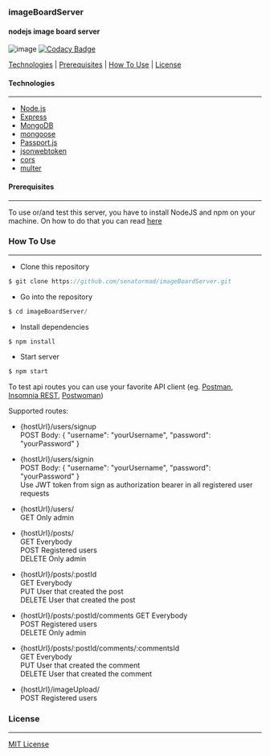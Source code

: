 ### imageBoardServer
#### nodejs image board server

![image](https://user-images.githubusercontent.com/19698444/72934891-b6bbb400-3d64-11ea-893e-6b9b4311ccc0.png) [![Codacy Badge](https://api.codacy.com/project/badge/Grade/e8400b46cec74afca9bc38cc38dfae9e)](https://app.codacy.com/manual/senator.mad/imageBoardServer?utm_source=github.com&utm_medium=referral&utm_content=senatormad/imageBoardServer&utm_campaign=Badge_Grade_Dashboard)

[Technologies](#licence) | [Prerequisites](#licence) | [How To Use](#licence) | [License](#licence)

#### Technologies
___
*  [Node.js](https://nodejs.org/)
*  [Express](https://expressjs.com/)
*  [MongoDB](https://www.mongodb.com/)
*  [mongoose](https://mongoosejs.com/)
*  [Passport.js](http://www.passportjs.org/)
*  [jsonwebtoken](https://github.com/auth0/node-jsonwebtoken)
*  [cors](https://github.com/expressjs/cors)
*  [multer](https://github.com/expressjs/multer)

#### Prerequisites
___
To use or/and test this server, you have to install NodeJS and npm on your machine. On how to do that you can read [here](https://nodejs.org/en/download/package-manager/)

### How To Use
___

*   Clone this repository
```javascript
$ git clone https://github.com/senatormad/imageBoardServer.git
```
*   Go into the repository
```javascript
$ cd imageBoardServer/
```
*   Install dependencies
```javascript
$ npm install
```
*   Start server
```javascript
$ npm start
```

To test api routes you can use your favorite API client (eg. [Postman](https://www.getpostman.com/), [Insomnia REST](https://insomnia.rest/), [Postwoman](https://postwoman.io/))

Supported routes:

*   {hostUrl}/users/signup  
        POST Body: { "username": "yourUsername", "password": "yourPassword" }  
          
*   {hostUrl}/users/signin  
        POST Body: { "username": "yourUsername", "password": "yourPassword" }  
        Use JWT token from sign as authorization bearer in all registered user requests
          
*   {hostUrl}/users/  
        GET Only admin  
          
*   {hostUrl}/posts/  
        GET Everybody  
        POST Registered users  
        DELETE Only admin  
          
*   {hostUrl}/posts/:postId  
        GET Everybody  
        PUT User that created the post  
        DELETE User that created the post  
          
*   {hostUrl}/posts/:postId/comments
        GET Everybody  
        POST Registered users  
        DELETE Only admin  
          
*   {hostUrl}/posts/:postId/comments/:commentsId  
        GET Everybody  
        PUT User that created the comment  
        DELETE User that created the comment  
          
*   {hostUrl}/imageUpload/  
        POST Registered users

### License
___
[MIT License](https://github.com/senatormad/imageBoardServer/blob/master/LICENSE)